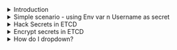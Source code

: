 
<details>
<summary>Introduction</summary>
<br>
  
  <img width="840" alt="image" src="https://user-images.githubusercontent.com/75510135/158044775-1015a660-9a00-4706-8d2b-47a754c725fd.png">

  - Generic way
  <img width="987" alt="image" src="https://user-images.githubusercontent.com/75510135/158044795-f973c13c-3fe1-4391-a481-707a6c943174.png">

  - Alternative way
  <img width="964" alt="image" src="https://user-images.githubusercontent.com/75510135/158044804-7b49db3b-cd93-4ff9-bbb8-19960946bdeb.png">

  - Decoupled way
  <img width="960" alt="image" src="https://user-images.githubusercontent.com/75510135/158044820-f930f90e-2fd1-4a4a-87c5-a079a4ae46e5.png">

  
</details>


<details>
<summary>Simple scenario - using Env var n Username as secret</summary>
<br>

  <img width="784" alt="image" src="https://user-images.githubusercontent.com/75510135/158047320-24b38645-2079-4e06-8cfa-6f04c6159351.png">

      k create secret generic secret1 --from-literal user=admin
      secret/secret1 created
  
      k create secret generic secret2 --from-literal pass=1234
      secret/secret2 created
  
   - create pod and set above created secrets
  ```
      k run pod --image nginx -oyaml --dry-run=client > pod.yaml
      apiVersion: v1
      kind: Pod
      metadata:
        creationTimestamp: null
        labels:
          run: pod
        name: pod
      spec:
        containers:
        - image: nginx
          name: pod
          resources: {}
          volumeMounts:
          - name: secret1
            mountPath: "/etc/scret1"
            readOnly: true
        volumes:
        - name: secret1
          secret:
            secretName: secret1
        dnsPolicy: ClusterFirst
        restartPolicy: Always
      status: {}
  
     ==========
      apiVersion: v1
      kind: Pod
      metadata:
        creationTimestamp: null
        labels:
          run: pod
        name: pod
      spec:
        containers:
        - image: nginx
          name: pod
          resources: {}
          env:
            - name: secret2
              valueFrom:
                secretKeyRef:
                  name: secret2
                  key: mykey
          volumeMounts:
          - name: secret1
            mountPath: "/etc/scret1"
            readOnly: true
        volumes:
        - name: secret1
          secret:
            secretName: secret1
        dnsPolicy: ClusterFirst
        restartPolicy: Always
      status: {}
  ```
  - grab the PAss
  <img width="471" alt="image" src="https://user-images.githubusercontent.com/75510135/158083001-099be168-b83e-45ba-b766-d27ae9158f48.png">
- run crictl cmds
  
    crictl ps
    crictl inspect container-id
  
  <img width="632" alt="image" src="https://user-images.githubusercontent.com/75510135/158702771-a122a675-9670-4fe8-a795-335865565431.png">

  <img width="1010" alt="image" src="https://user-images.githubusercontent.com/75510135/158702917-0b0fb9e9-81dc-4858-8d45-b24f64d67a4e.png">

  - pipe into vi to find the pid of container
      crictl inspect container-id | vi -
  <img width="755" alt="image" src="https://user-images.githubusercontent.com/75510135/158703174-7ecacb60-0c6c-4602-b8ac-dc5a77b2a3c7.png">

  <img width="792" alt="image" src="https://user-images.githubusercontent.com/75510135/158703558-00bef2d7-b9c4-453b-b310-0027f59f7732.png">

       ps aux | grep 5434
       ls /proc/5434/root/
       find /proc/5434/root/etc/secret1
       cat /proc/5434/root/etc/secret1/user
  
</details>


<details>
<summary>Hack Secrets in ETCD</summary>
<br>
  
  <img width="940" alt="image" src="https://user-images.githubusercontent.com/75510135/158704655-a4e474c2-283e-46fb-862e-d97099c25df8.png">

  - etcd client
    ETCD_API=3 etcdctl
  
  - to check the etcd health
    ETCD_API=3 etcdctl endpoint health
  
  - find the api server then use the certs to connect to etcd
    cat /etc/kubernetes/manifests/kube-apiserver.yaml | grep etcd
  
  <img width="718" alt="image" src="https://user-images.githubusercontent.com/75510135/158705115-0828b09f-e251-4420-af09-c3ec2004bfa5.png">

     ETCD_API=3 etcdctl --cert /etc/kubernetes/pki/apiserver-etcd-client.crt --key /etc/kubernetes/pki/apiserver-etcd-client.key --cacert /etc/kubernetes/pki/etcd/ca.crt endpoint health
  
  <img width="722" alt="image" src="https://user-images.githubusercontent.com/75510135/158705263-f35f4882-fc5a-40f2-9a05-46edb0d0aba0.png">

  
  - now to get the secret from ETCD
  
    ETCD_API=3 etcdctl --cert /etc/kubernetes/pki/apiserver-etcd-client.crt --key /etc/kubernetes/pki/apiserver-etcd-client.key --cacert /etc/kubernetes/pki/etcd/ca.crt get /registry/secrets/default/secret2
  
  <img width="718" alt="image" src="https://user-images.githubusercontent.com/75510135/158705536-b83dea23-f2a8-4db9-853c-8640f945db44.png">

  <img width="714" alt="image" src="https://user-images.githubusercontent.com/75510135/158705584-b9cff8b9-37ad-40d0-aa93-3a90b2e84f5d.png">

  
  
</details>


<details>
<summary>Encrypt secrets in ETCD</summary>
<br>
  
  - API Server is responsible for all sorts of Encryption in ETCD
  
  <img width="655" alt="image" src="https://user-images.githubusercontent.com/75510135/158706353-d363ece6-d900-48e5-954e-1d593f25b167.png">

  - identity is used for Encryption on save(here its not)
  
  <img width="866" alt="image" src="https://user-images.githubusercontent.com/75510135/158706576-64ce0690-f295-498b-a3c4-3f84d90e462d.png">

  - To encrypt all the secrets , use below command 
  <img width="803" alt="image" src="https://user-images.githubusercontent.com/75510135/158706706-a513c136-ecfe-4a6d-a5e1-55310a4bdc29.png">

  - Now, to decrypt 
  <img width="851" alt="image" src="https://user-images.githubusercontent.com/75510135/158706767-89df79ac-46c0-4919-97e1-e36cfa8fb252.png">

</details>


<details>
<summary>How do I dropdown?</summary>
<br>
This is how you dropdown.
</details>
